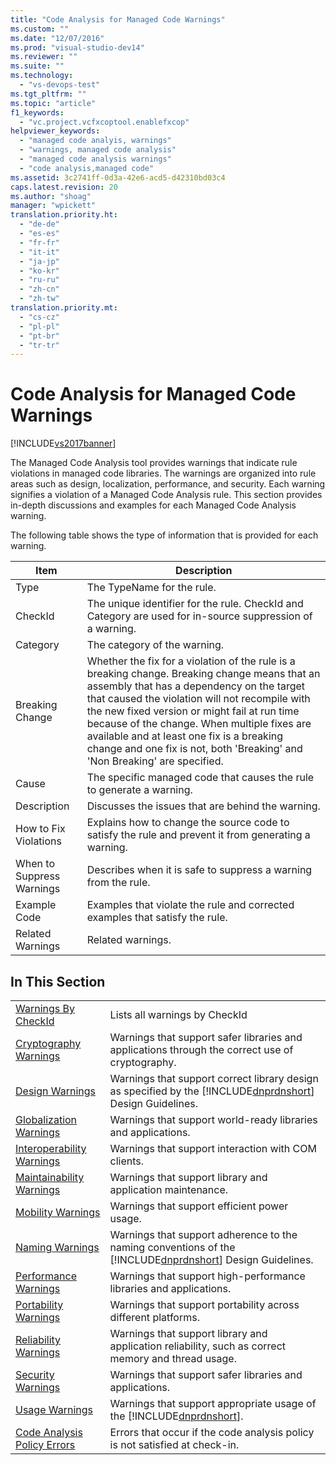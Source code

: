 ```yaml
---
title: "Code Analysis for Managed Code Warnings"
ms.custom: ""
ms.date: "12/07/2016"
ms.prod: "visual-studio-dev14"
ms.reviewer: ""
ms.suite: ""
ms.technology: 
  - "vs-devops-test"
ms.tgt_pltfrm: ""
ms.topic: "article"
f1_keywords: 
  - "vc.project.vcfxcoptool.enablefxcop"
helpviewer_keywords: 
  - "managed code analyis, warnings"
  - "warnings, managed code analysis"
  - "managed code analysis warnings"
  - "code analysis,managed code"
ms.assetid: 3c2741ff-0d3a-42e6-acd5-d42310bd03c4
caps.latest.revision: 20
ms.author: "shoag"
manager: "wpickett"
translation.priority.ht: 
  - "de-de"
  - "es-es"
  - "fr-fr"
  - "it-it"
  - "ja-jp"
  - "ko-kr"
  - "ru-ru"
  - "zh-cn"
  - "zh-tw"
translation.priority.mt: 
  - "cs-cz"
  - "pl-pl"
  - "pt-br"
  - "tr-tr"
---
```

# Code Analysis for Managed Code Warnings
[!INCLUDE[vs2017banner](../code-quality/includes/vs2017banner.md)]

The Managed Code Analysis tool provides warnings that indicate rule violations in managed code libraries. The warnings are organized into rule areas such as design, localization, performance, and security. Each warning signifies a violation of a Managed Code Analysis rule. This section provides in-depth discussions and examples for each Managed Code Analysis warning.  
  
 The following table shows the type of information that is provided for each warning.  
  
|Item|Description|  
|----------|-----------------|  
|Type|The TypeName for the rule.|  
|CheckId|The unique identifier for the rule. CheckId and Category are used for in-source suppression of a warning.|  
|Category|The category of the warning.|  
|Breaking Change|Whether the fix for a violation of the rule is a breaking change. Breaking change means that an assembly that has a dependency on the target that caused the violation will not recompile with the new fixed version or might fail at run time because of the change. When multiple fixes are available and at least one fix is a breaking change and one fix is not, both 'Breaking' and 'Non Breaking' are specified.|  
|Cause|The specific managed code that causes the rule to generate a warning.|  
|Description|Discusses the issues that are behind the warning.|  
|How to Fix Violations|Explains how to change the source code to satisfy the rule and prevent it from generating a warning.|  
|When to Suppress Warnings|Describes when it is safe to suppress a warning from the rule.|  
|Example Code|Examples that violate the rule and corrected examples that satisfy the rule.|  
|Related Warnings|Related warnings.|  
  
## In This Section  
  
|||  
|-|-|  
|[Warnings By CheckId](../code-quality/code-analysis-warnings-for-managed-code-by-checkid.md)|Lists all warnings by CheckId|  
|[Cryptography Warnings](../code-quality/cryptography-warnings.md)|Warnings that support safer libraries and applications through the correct use of cryptography.|  
|[Design Warnings](../code-quality/design-warnings.md)|Warnings that support correct library design as specified by the [!INCLUDE[dnprdnshort](../code-quality/includes/dnprdnshort_md.md)] Design Guidelines.|  
|[Globalization Warnings](../code-quality/globalization-warnings.md)|Warnings that support world-ready libraries and applications.|  
|[Interoperability Warnings](../code-quality/interoperability-warnings.md)|Warnings that support interaction with COM clients.|  
|[Maintainability Warnings](../code-quality/maintainability-warnings.md)|Warnings that support library and application maintenance.|  
|[Mobility Warnings](../code-quality/mobility-warnings.md)|Warnings that support efficient power usage.|  
|[Naming Warnings](../code-quality/naming-warnings.md)|Warnings that support adherence to the naming conventions of the [!INCLUDE[dnprdnshort](../code-quality/includes/dnprdnshort_md.md)] Design Guidelines.|  
|[Performance Warnings](../code-quality/performance-warnings.md)|Warnings that support high-performance libraries and applications.|  
|[Portability Warnings](../code-quality/portability-warnings.md)|Warnings that support portability across different platforms.|  
|[Reliability Warnings](../code-quality/reliability-warnings.md)|Warnings that support library and application reliability, such as correct memory and thread usage.|  
|[Security Warnings](../code-quality/security-warnings.md)|Warnings that support safer libraries and applications.|  
|[Usage Warnings](../code-quality/usage-warnings.md)|Warnings that support appropriate usage of the [!INCLUDE[dnprdnshort](../code-quality/includes/dnprdnshort_md.md)].|  
|[Code Analysis Policy Errors](../code-quality/code-analysis-policy-errors.md)|Errors that occur if the code analysis policy is not satisfied at check-in.|